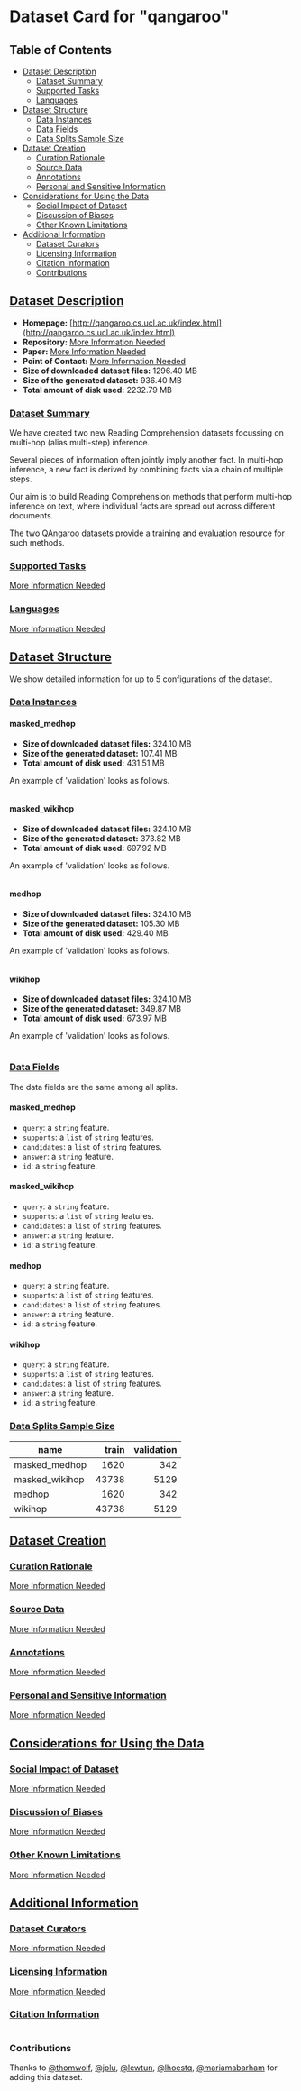 ---
---

# Dataset Card for "qangaroo"

## Table of Contents
- [Dataset Description](#dataset-description)
  - [Dataset Summary](#dataset-summary)
  - [Supported Tasks](#supported-tasks)
  - [Languages](#languages)
- [Dataset Structure](#dataset-structure)
  - [Data Instances](#data-instances)
  - [Data Fields](#data-fields)
  - [Data Splits Sample Size](#data-splits-sample-size)
- [Dataset Creation](#dataset-creation)
  - [Curation Rationale](#curation-rationale)
  - [Source Data](#source-data)
  - [Annotations](#annotations)
  - [Personal and Sensitive Information](#personal-and-sensitive-information)
- [Considerations for Using the Data](#considerations-for-using-the-data)
  - [Social Impact of Dataset](#social-impact-of-dataset)
  - [Discussion of Biases](#discussion-of-biases)
  - [Other Known Limitations](#other-known-limitations)
- [Additional Information](#additional-information)
  - [Dataset Curators](#dataset-curators)
  - [Licensing Information](#licensing-information)
  - [Citation Information](#citation-information)
  - [Contributions](#contributions)

## [Dataset Description](#dataset-description)

- **Homepage:** [http://qangaroo.cs.ucl.ac.uk/index.html](http://qangaroo.cs.ucl.ac.uk/index.html)
- **Repository:** [More Information Needed](https://github.com/huggingface/datasets/blob/master/CONTRIBUTING.md#how-to-contribute-to-the-dataset-cards)
- **Paper:** [More Information Needed](https://github.com/huggingface/datasets/blob/master/CONTRIBUTING.md#how-to-contribute-to-the-dataset-cards)
- **Point of Contact:** [More Information Needed](https://github.com/huggingface/datasets/blob/master/CONTRIBUTING.md#how-to-contribute-to-the-dataset-cards)
- **Size of downloaded dataset files:** 1296.40 MB
- **Size of the generated dataset:** 936.40 MB
- **Total amount of disk used:** 2232.79 MB

### [Dataset Summary](#dataset-summary)

  We have created two new Reading Comprehension datasets focussing on multi-hop (alias multi-step) inference.

Several pieces of information often jointly imply another fact. In multi-hop inference, a new fact is derived by combining facts via a chain of multiple steps.

Our aim is to build Reading Comprehension methods that perform multi-hop inference on text, where individual facts are spread out across different documents.

The two QAngaroo datasets provide a training and evaluation resource for such methods.

### [Supported Tasks](#supported-tasks)

[More Information Needed](https://github.com/huggingface/datasets/blob/master/CONTRIBUTING.md#how-to-contribute-to-the-dataset-cards)

### [Languages](#languages)

[More Information Needed](https://github.com/huggingface/datasets/blob/master/CONTRIBUTING.md#how-to-contribute-to-the-dataset-cards)

## [Dataset Structure](#dataset-structure)

We show detailed information for up to 5 configurations of the dataset.

### [Data Instances](#data-instances)

#### masked_medhop

- **Size of downloaded dataset files:** 324.10 MB
- **Size of the generated dataset:** 107.41 MB
- **Total amount of disk used:** 431.51 MB

An example of 'validation' looks as follows.
```

```

#### masked_wikihop

- **Size of downloaded dataset files:** 324.10 MB
- **Size of the generated dataset:** 373.82 MB
- **Total amount of disk used:** 697.92 MB

An example of 'validation' looks as follows.
```

```

#### medhop

- **Size of downloaded dataset files:** 324.10 MB
- **Size of the generated dataset:** 105.30 MB
- **Total amount of disk used:** 429.40 MB

An example of 'validation' looks as follows.
```

```

#### wikihop

- **Size of downloaded dataset files:** 324.10 MB
- **Size of the generated dataset:** 349.87 MB
- **Total amount of disk used:** 673.97 MB

An example of 'validation' looks as follows.
```

```

### [Data Fields](#data-fields)

The data fields are the same among all splits.

#### masked_medhop
- `query`: a `string` feature.
- `supports`: a `list` of `string` features.
- `candidates`: a `list` of `string` features.
- `answer`: a `string` feature.
- `id`: a `string` feature.

#### masked_wikihop
- `query`: a `string` feature.
- `supports`: a `list` of `string` features.
- `candidates`: a `list` of `string` features.
- `answer`: a `string` feature.
- `id`: a `string` feature.

#### medhop
- `query`: a `string` feature.
- `supports`: a `list` of `string` features.
- `candidates`: a `list` of `string` features.
- `answer`: a `string` feature.
- `id`: a `string` feature.

#### wikihop
- `query`: a `string` feature.
- `supports`: a `list` of `string` features.
- `candidates`: a `list` of `string` features.
- `answer`: a `string` feature.
- `id`: a `string` feature.

### [Data Splits Sample Size](#data-splits-sample-size)

|     name     |train|validation|
|--------------|----:|---------:|
|masked_medhop | 1620|       342|
|masked_wikihop|43738|      5129|
|medhop        | 1620|       342|
|wikihop       |43738|      5129|

## [Dataset Creation](#dataset-creation)

### [Curation Rationale](#curation-rationale)

[More Information Needed](https://github.com/huggingface/datasets/blob/master/CONTRIBUTING.md#how-to-contribute-to-the-dataset-cards)

### [Source Data](#source-data)

[More Information Needed](https://github.com/huggingface/datasets/blob/master/CONTRIBUTING.md#how-to-contribute-to-the-dataset-cards)

### [Annotations](#annotations)

[More Information Needed](https://github.com/huggingface/datasets/blob/master/CONTRIBUTING.md#how-to-contribute-to-the-dataset-cards)

### [Personal and Sensitive Information](#personal-and-sensitive-information)

[More Information Needed](https://github.com/huggingface/datasets/blob/master/CONTRIBUTING.md#how-to-contribute-to-the-dataset-cards)

## [Considerations for Using the Data](#considerations-for-using-the-data)

### [Social Impact of Dataset](#social-impact-of-dataset)

[More Information Needed](https://github.com/huggingface/datasets/blob/master/CONTRIBUTING.md#how-to-contribute-to-the-dataset-cards)

### [Discussion of Biases](#discussion-of-biases)

[More Information Needed](https://github.com/huggingface/datasets/blob/master/CONTRIBUTING.md#how-to-contribute-to-the-dataset-cards)

### [Other Known Limitations](#other-known-limitations)

[More Information Needed](https://github.com/huggingface/datasets/blob/master/CONTRIBUTING.md#how-to-contribute-to-the-dataset-cards)

## [Additional Information](#additional-information)

### [Dataset Curators](#dataset-curators)

[More Information Needed](https://github.com/huggingface/datasets/blob/master/CONTRIBUTING.md#how-to-contribute-to-the-dataset-cards)

### [Licensing Information](#licensing-information)

[More Information Needed](https://github.com/huggingface/datasets/blob/master/CONTRIBUTING.md#how-to-contribute-to-the-dataset-cards)

### [Citation Information](#citation-information)

```

```


### Contributions

Thanks to [@thomwolf](https://github.com/thomwolf), [@jplu](https://github.com/jplu), [@lewtun](https://github.com/lewtun), [@lhoestq](https://github.com/lhoestq), [@mariamabarham](https://github.com/mariamabarham) for adding this dataset.